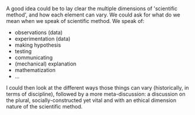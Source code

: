 A good idea could be to lay clear the multiple dimensions of 'scientific method', and how each element can vary. We could ask for what do we mean when we speak of scientific method. We speak of:
- observations (data)
- experimentation (data)
- making hypothesis
- testing
- communicating
- (mechanical) explanation
- mathematization
- ...

I could then look at the different ways those things can vary (historically, in terms of discipline), followed by a more meta-discussion: a discussion on the plural, socially-constructed yet vital and with an ethical dimension nature of the scientific method. 

